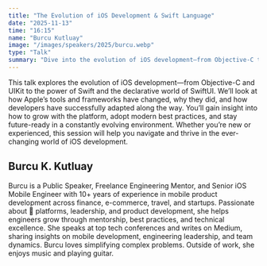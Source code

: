 ```yaml
---
title: "The Evolution of iOS Development & Swift Language"
date: "2025-11-13"
time: "16:15"
name: "Burcu Kutluay"
image: "/images/speakers/2025/burcu.webp"
type: "Talk"
summary: "Dive into the evolution of iOS development—from Objective-C to Swift and now SwiftUI. See how Apple’s tools have transformed, how developers have adapted, and how you can grow in a fast-changing ecosystem."
---
```


This talk explores the evolution of iOS development—from Objective-C and UIKit to the power of Swift and the declarative world of SwiftUI. We’ll look at how Apple’s tools and frameworks have changed, why they did, and how developers have successfully adapted along the way. You’ll gain insight into how to grow with the platform, adopt modern best practices, and stay future-ready in a constantly evolving environment. Whether you’re new or experienced, this session will help you navigate and thrive in the ever-changing world of iOS development.

## Burcu K. Kutluay

Burcu is a Public Speaker, Freelance Engineering Mentor, and Senior iOS Mobile Engineer with 10+ years of experience in mobile product development across finance, e-commerce, travel, and startups. Passionate about  platforms, leadership, and product development, she helps engineers grow through mentorship, best practices, and technical excellence. She speaks at top tech conferences and writes on Medium, sharing insights on mobile development, engineering leadership, and team dynamics. Burcu loves simplifying complex problems. Outside of work, she enjoys music and playing guitar.
